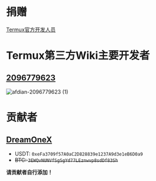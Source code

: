 # 捐赠

[Termux官方开发人员](https://termux.dev/donate)

<p hidden>你可能通过看源代码看到了这句话，虽然我(2096779623)是██████████，但是我没有添加</p>

# Termux第三方Wiki主要开发者

## [2096779623](https://github.com/2096779623)

![afdian-2096779623 (1)](https://user-images.githubusercontent.com/57583560/174523221-60697063-0e31-46b2-a2ad-1fb268bd8270.jpg?s=300x300)


# 贡献者
## [DreamOneX](https://github.com/dreamonex)
* USDT: `0xeFa3709f57A0aC2D828839e1237A9d3e1eB6D0a9`
* ~~BTC: `3EWQvNUNVfSgSgYd77LEznwvp8sdDf83Sh`~~

**请贡献者自行添加！**
